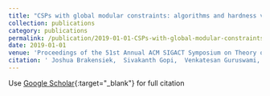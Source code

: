 ```yaml
---
title: "CSPs with global modular constraints: algorithms and hardness via polynomial representations"
collection: publications
category: publications
permalink: /publication/2019-01-01-CSPs-with-global-modular-constraints-algorithms-and-hardness-via-polynomial-representations
date: 2019-01-01
venue: 'Proceedings of the 51st Annual ACM SIGACT Symposium on Theory of Computing'
citation: ' Joshua Brakensiek,  Sivakanth Gopi,  Venkatesan Guruswami, &quot;CSPs with global modular constraints: algorithms and hardness via polynomial representations.&quot; Proceedings of the 51st Annual ACM SIGACT Symposium on Theory of Computing, 2019.'
---
```

Use [Google Scholar](https://scholar.google.com/scholar?q=CSPs+with+global+modular+constraints:+algorithms+and+hardness+via+polynomial+representations){:target="_blank"} for full citation